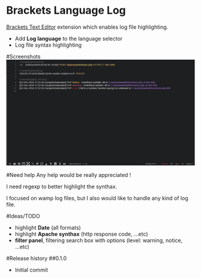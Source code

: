 # Brackets Language Log
[Brackets Text Editor](http://brackets.io) extension which enables log file highlighting.
- Add **Log language** to the language selector
- Log file syntax highlighting

#Screenshots
![alt tag](https://raw.githubusercontent.com/AgamlaRage/brackets-language-log/master/screenshots/screen.gif)


#Need help
Any help would be really appreciated !

I need regexp to better highlight the synthax.

I focused on wamp log files, but I also would like to handle any kind of log file.


#Ideas/TODO
- highlight **Date** (all formats)
- highlight **Apache synthax** (http response code, ...etc)
- **filter panel**, filtering search box with options (level: warning, notice, ...etc)

#Release history
##0.1.0
- Initial commit
